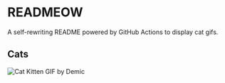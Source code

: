 # READMEOW

A self-rewriting README powered by GitHub Actions to display cat gifs.

## Cats

![Cat Kitten GIF by Demic](https://media0.giphy.com/media/v1.Y2lkPTlhY2QwMmRhZTZuMWpuMnc1MGZuZTAwdTBmZnJ3bmtmemNpcTR6ZTJrOTYwY3JrMCZlcD12MV9naWZzX3NlYXJjaCZjdD1n/3oriO0OEd9QIDdllqo/200.gif)
